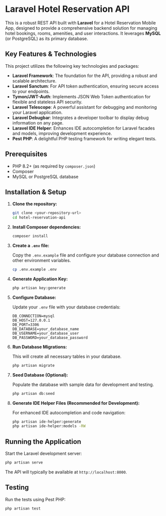 # Laravel Hotel Reservation API

This is a robust REST API built with **Laravel** for a Hotel Reservation Mobile App, designed to provide a comprehensive backend solution for managing hotel bookings, rooms, amenities, and user interactions. It leverages **MySQL** (or PostgreSQL) as its primary database.

## Key Features & Technologies

This project utilizes the following key technologies and packages:

-   **Laravel Framework**: The foundation for the API, providing a robust and scalable architecture.
-   **Laravel Sanctum**: For API token authentication, ensuring secure access to your endpoints.
-   **Tymon/JWT-Auth**: Implements JSON Web Token authentication for flexible and stateless API security.
-   **Laravel Telescope**: A powerful assistant for debugging and monitoring your Laravel application.
-   **Laravel Debugbar**: Integrates a developer toolbar to display debug information on any page.
-   **Laravel IDE Helper**: Enhances IDE autocompletion for Laravel facades and models, improving development experience.
-   **Pest PHP**: A delightful PHP testing framework for writing elegant tests.

## Prerequisites

-   PHP 8.2+ (as required by `composer.json`)
-   Composer
-   MySQL or PostgreSQL database

## Installation & Setup

1.  **Clone the repository:**

    ```bash
    git clone <your-repository-url>
    cd hotel-reservation-api
    ```

2.  **Install Composer dependencies:**

    ```bash
    composer install
    ```

3.  **Create a `.env` file:**

    Copy the `.env.example` file and configure your database connection and other environment variables.

    ```bash
    cp .env.example .env
    ```

4.  **Generate Application Key:**

    ```bash
    php artisan key:generate
    ```

5.  **Configure Database:**

    Update your `.env` file with your database credentials:

    ```
    DB_CONNECTION=mysql
    DB_HOST=127.0.0.1
    DB_PORT=3306
    DB_DATABASE=your_database_name
    DB_USERNAME=your_database_user
    DB_PASSWORD=your_database_password
    ```

6.  **Run Database Migrations:**

    This will create all necessary tables in your database.

    ```bash
    php artisan migrate
    ```

7.  **Seed Database (Optional):**

    Populate the database with sample data for development and testing.

    ```bash
    php artisan db:seed
    ```

8.  **Generate IDE Helper Files (Recommended for Development):**

    For enhanced IDE autocompletion and code navigation:

    ```bash
    php artisan ide-helper:generate
    php artisan ide-helper:models -RW
    ```

## Running the Application

Start the Laravel development server:

```bash
php artisan serve
```

The API will typically be available at `http://localhost:8000`.

## Testing

Run the tests using Pest PHP:

```bash
php artisan test
```